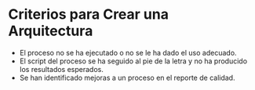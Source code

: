 # Criterios para Crear una Arquitectura


* El proceso no se ha ejecutado o no se le ha dado el uso adecuado.
* El script del proceso se ha seguido al pie de la letra y no ha producido los resultados esperados.
* Se han identificado mejoras a un proceso en el reporte de calidad.

